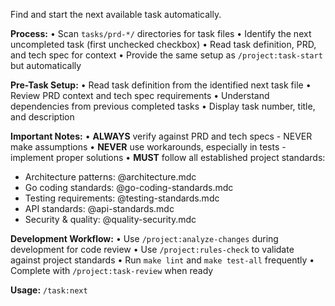 Find and start the next available task automatically.

**Process:**
• Scan `tasks/prd-*/` directories for task files
• Identify the next uncompleted task (first unchecked checkbox)
• Read task definition, PRD, and tech spec for context
• Provide the same setup as `/project:task-start` but automatically

**Pre-Task Setup:**
• Read task definition from the identified next task file
• Review PRD context and tech spec requirements
• Understand dependencies from previous completed tasks
• Display task number, title, and description

**Important Notes:**
• **ALWAYS** verify against PRD and tech specs - NEVER make assumptions
• **NEVER** use workarounds, especially in tests - implement proper solutions
• **MUST** follow all established project standards:

- Architecture patterns: @architecture.mdc
- Go coding standards: @go-coding-standards.mdc
- Testing requirements: @testing-standards.mdc
- API standards: @api-standards.mdc
- Security & quality: @quality-security.mdc

**Development Workflow:**
• Use `/project:analyze-changes` during development for code review
• Use `/project:rules-check` to validate against project standards
• Run `make lint` and `make test-all` frequently
• Complete with `/project:task-review` when ready

**Usage:** `/task:next`
